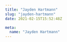 ```yaml
---
title: "Jayden Hartmann"
slug: "jayden-hartmann"
date: 2021-02-15T15:52:48Z

meta:
  name: "Jayden Hartmann"
---
```


